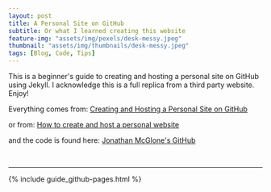 ```yaml
---
layout: post
title: A Personal Site on GitHub
subtitle: Or what I learned creating this website
feature-img: "assets/img/pexels/desk-messy.jpeg"
thumbnail: "assets/img/thumbnails/desk-messy.jpeg"
tags: [Blog, Code, Tips]
---
```


This is a beginner's guide to creating and hosting a personal site on GitHub using Jekyll. I acknowledge this is a full replica from a third party website. Enjoy!
<!--more-->

Everything comes from: [Creating and Hosting a Personal Site on GitHub](http://jmcglone.com/guides/github-pages/)

or from: [How to create and host a personal website](http://jmcglone.com/notes/2014/05/03/using-github-to-create-and-host-a-personal-website)

and the code is found here: [Jonathan McGlone's GitHub](https://github.com/jmcglone/jmcglone.github.io)

<br>
<hr>

{% include guide_github-pages.html %}
